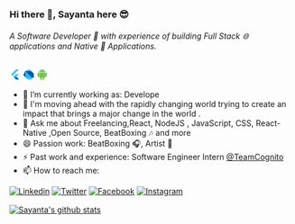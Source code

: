 ### Hi there 👋, Sayanta here 😎️
###### A Software Developer 🚀 with experience of building Full Stack 🌐 applications and Native 📱 Applications.

<code><img height="20" src="https://raw.githubusercontent.com/github/explore/80688e429a7d4ef2fca1e82350fe8e3517d3494d/topics/flutter/flutter.png"></code>
<code><img height="20" src="https://raw.githubusercontent.com/github/explore/80688e429a7d4ef2fca1e82350fe8e3517d3494d/topics/dart/dart.png"></code>
<code><img height="20" src="https://raw.githubusercontent.com/github/explore/80688e429a7d4ef2fca1e82350fe8e3517d3494d/topics/android/android.png"></code>

- 🔭 I’m currently working as: Develope
- 👯 I'm moving ahead with the rapidly changing world trying to create an impact that brings a major change in the world .
- 💬 Ask me about Freelancing,React, NodeJS , JavaScript, CSS, React-Native ,Open Source, BeatBoxing 🎶️ and more
- 😄 Passion work: BeatBoxing 🎧️, Artist 🎨
- ⚡ Past work and experience: Software Engineer Intern [@TeamCognito](https://github.com/teamcognito-tech-llp)
- 📫 How to reach me:

[![Linkedin](https://img.shields.io/badge/LinkedIn-blue.svg?style=for-the-badge&logo=linkedin)](https://www.linkedin.com/in/sayanta-b-752432130/)
[![Twitter](https://img.shields.io/badge/Twitter-skyblue.svg?style=for-the-badge&logo=twitter)](https://twitter.com/sayanta2702)
[![Facebook](https://img.shields.io/badge/Facebook-gray.svg?style=for-the-badge&logo=facebook)](https://www.facebook.com/sayanta.bhattacharjee.589)
[![Instagram](https://img.shields.io/badge/Instagram-gray.svg?style=for-the-badge&logo=instagram)](https://www.instagram.com/saynbeatbox/)

<a href="https://github.com/Sayan-dev">
 <img align="center" src="https://github-readme-stats.vercel.app/api?username=Sayan-dev&show_icons=true&theme=dracula&line_height=27" alt="Sayanta's github stats"/>
</a>
